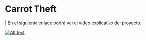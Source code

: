 # Carrot Theft
|    En el siguiente enlace podrá ver el video explicativo del proyecto.      


[![Alt text](https://img.youtube.com/vi/08P_aKh--yk/0.jpg)](https://www.youtube.com/watch?v=08P_aKh--yk)

